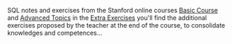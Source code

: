 SQL notes and exercises from the Stanford online courses [Basic Course]('https://learning.edx.org/course/course-v1:StanfordOnline+SOE.YDB-SQL0001+2T2020/home') and [Advanced Topics]('https://www.edx.org/learn/sql/stanford-university-databases-advanced-topics-in-sql')
in the [Extra Exercises](https://github.com/mattiasospetti/sqlStanford/tree/main/extraExercises) you'll find the additional exercises proposed by the teacher at the end of the course, to consolidate knowledges and competences...
